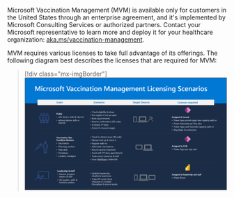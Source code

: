 Microsoft Vaccination Management (MVM) is available only for customers in the United States through an enterprise agreement, and it's implemented by Microsoft Consulting Services or authorized partners. Contact your Microsoft representative to learn more and deploy it for your healthcare organization: [aka.ms/vaccination-management](https://aka.ms/vaccination-management/?azure-portal=true).

MVM requires various licenses to take full advantage of its offerings. The following diagram best describes the licenses that are required for MVM:

> [!div class="mx-imgBorder"]
> [![Table showing users, scenarios, target devices, and licenses required.](../media/licensing-scenarios.png)](../media/licensing-scenarios.png#lightbox)
